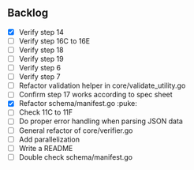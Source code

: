 ## Backlog
- [x] Verify step 14
- [ ] Verify step 16C to 16E
- [ ] Verify step 18
- [ ] Verify step 19
- [ ] Verify step 6
- [ ] Verify step 7
- [ ] Refactor validation helper in core/validate_utility.go
- [ ] Confirm step 17 works according to spec sheet
- [x] Refactor schema/manifest.go :puke:
- [ ] Check 11C to 11F
- [ ] Do proper error handling when parsing JSON data
- [ ] General refactor of core/verifier.go
- [ ] Add parallelization
- [ ] Write a README
- [ ] Double check schema/manifest.go
